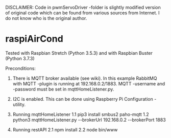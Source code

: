 DISCLAIMER:
Code in pwmServoDriver -folder is slightly modified version of original code which can be found from various sources from Internet. I do not know who is the original author.

# raspiAirCond
Tested with Raspbian Stretch (Python 3.5.3) and with Raspbian Buster (Python 3.7.3)

Preconditions:
1. There is MQTT broker available (see wiki). In this example RabbitMQ with MQTT -plugin is running at 192.168.0.2/1883. MQTT -username and -password must be set in mqttHomeListener.py.
2. I2C is enabled. This can be done using Raspberry Pi Configuration -utility.

1. Running mqttHomeListener
1.1 pip3 install smbus2 paho-mqtt
1.2 python3 mqttHomeListener.py --brokerUrl 192.168.0.2 --brokerPort 1883

2. Running restAPI
2.1 npm install
2.2 node bin/www
